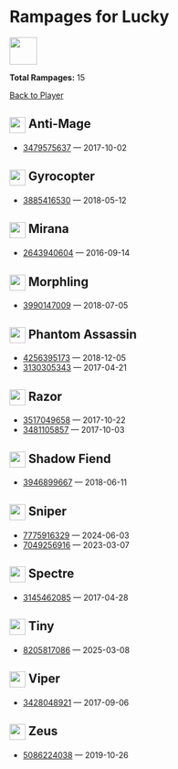# Rampages for Lucky
<img src="https://avatars.steamstatic.com/1191c81a57194f64acfcda94f0fd0cb94e92eff7_full.jpg" width="48" height="48"/>

**Total Rampages:** 15

[Back to Player](./README.md)

## <img src="https://cdn.cloudflare.steamstatic.com/apps/dota2/images/dota_react/heroes/unknown.png" width="28" style="vertical-align:middle"/> Anti-Mage

- [3479575637](https://www.opendota.com/matches/3479575637) — 2017-10-02

## <img src="https://cdn.cloudflare.steamstatic.com/apps/dota2/images/dota_react/heroes/unknown.png" width="28" style="vertical-align:middle"/> Gyrocopter

- [3885416530](https://www.opendota.com/matches/3885416530) — 2018-05-12

## <img src="https://cdn.cloudflare.steamstatic.com/apps/dota2/images/dota_react/heroes/unknown.png" width="28" style="vertical-align:middle"/> Mirana

- [2643940604](https://www.opendota.com/matches/2643940604) — 2016-09-14

## <img src="https://cdn.cloudflare.steamstatic.com/apps/dota2/images/dota_react/heroes/unknown.png" width="28" style="vertical-align:middle"/> Morphling

- [3990147009](https://www.opendota.com/matches/3990147009) — 2018-07-05

## <img src="https://cdn.cloudflare.steamstatic.com/apps/dota2/images/dota_react/heroes/unknown.png" width="28" style="vertical-align:middle"/> Phantom Assassin

- [4256395173](https://www.opendota.com/matches/4256395173) — 2018-12-05
- [3130305343](https://www.opendota.com/matches/3130305343) — 2017-04-21

## <img src="https://cdn.cloudflare.steamstatic.com/apps/dota2/images/dota_react/heroes/unknown.png" width="28" style="vertical-align:middle"/> Razor

- [3517049658](https://www.opendota.com/matches/3517049658) — 2017-10-22
- [3481105857](https://www.opendota.com/matches/3481105857) — 2017-10-03

## <img src="https://cdn.cloudflare.steamstatic.com/apps/dota2/images/dota_react/heroes/unknown.png" width="28" style="vertical-align:middle"/> Shadow Fiend

- [3946899667](https://www.opendota.com/matches/3946899667) — 2018-06-11

## <img src="https://cdn.cloudflare.steamstatic.com/apps/dota2/images/dota_react/heroes/unknown.png" width="28" style="vertical-align:middle"/> Sniper

- [7775916329](https://www.opendota.com/matches/7775916329) — 2024-06-03
- [7049256916](https://www.opendota.com/matches/7049256916) — 2023-03-07

## <img src="https://cdn.cloudflare.steamstatic.com/apps/dota2/images/dota_react/heroes/unknown.png" width="28" style="vertical-align:middle"/> Spectre

- [3145462085](https://www.opendota.com/matches/3145462085) — 2017-04-28

## <img src="https://cdn.cloudflare.steamstatic.com/apps/dota2/images/dota_react/heroes/unknown.png" width="28" style="vertical-align:middle"/> Tiny

- [8205817086](https://www.opendota.com/matches/8205817086) — 2025-03-08

## <img src="https://cdn.cloudflare.steamstatic.com/apps/dota2/images/dota_react/heroes/unknown.png" width="28" style="vertical-align:middle"/> Viper

- [3428048921](https://www.opendota.com/matches/3428048921) — 2017-09-06

## <img src="https://cdn.cloudflare.steamstatic.com/apps/dota2/images/dota_react/heroes/unknown.png" width="28" style="vertical-align:middle"/> Zeus

- [5086224038](https://www.opendota.com/matches/5086224038) — 2019-10-26

